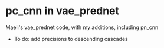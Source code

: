 # pc_cnn in vae_prednet
Maell's vae_prednet code, with my additions, including pn_cnn

* To do: 
    add precisions to descending cascades
